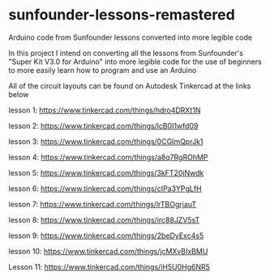 # sunfounder-lessons-remastered
Arduino code from Sunfounder lessons converted into more legible code

In this project I intend on converting all the lessons from Sunfounder's "Super Kit V3.0 for Arduino" into more legible code
for the use of beginners to more easily learn how to program and use an Arduino

All of the circuit layouts can be found on Autodesk Tinkercad at the links below

lesson 1: https://www.tinkercad.com/things/hdro4DRXt1N

lesson 2: https://www.tinkercad.com/things/lcB0I1wfd09

lesson 3: https://www.tinkercad.com/things/0CGImQprJk1

lesson 4: https://www.tinkercad.com/things/a8q7RgROhMP

lesson 5: https://www.tinkercad.com/things/3kFT20jNwdk

lesson 6: https://www.tinkercad.com/things/cIPa3YPgLfH

lesson 7: https://www.tinkercad.com/things/lrTBOgrjauT

lesson 8: https://www.tinkercad.com/things/irc88JZV5sT

lesson 9: https://www.tinkercad.com/things/2beDyExc4s5

lesson 10: https://www.tinkercad.com/things/jcMXvBIxBMU

Lesson 11: https://www.tinkercad.com/things/iH5U0Hg6NR5
